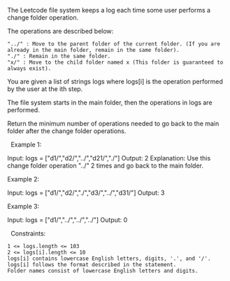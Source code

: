 The Leetcode file system keeps a log each time some user performs a change folder operation.

The operations are described below:


	"../" : Move to the parent folder of the current folder. (If you are already in the main folder, remain in the same folder).
	"./" : Remain in the same folder.
	"x/" : Move to the child folder named x (This folder is guaranteed to always exist).


You are given a list of strings logs where logs[i] is the operation performed by the user at the ith step.

The file system starts in the main folder, then the operations in logs are performed.

Return the minimum number of operations needed to go back to the main folder after the change folder operations.

 
Example 1:



Input: logs = ["d1/","d2/","../","d21/","./"]
Output: 2
Explanation: Use this change folder operation "../" 2 times and go back to the main folder.


Example 2:



Input: logs = ["d1/","d2/","./","d3/","../","d31/"]
Output: 3


Example 3:

Input: logs = ["d1/","../","../","../"]
Output: 0


 
Constraints:


	1 <= logs.length <= 103
	2 <= logs[i].length <= 10
	logs[i] contains lowercase English letters, digits, '.', and '/'.
	logs[i] follows the format described in the statement.
	Folder names consist of lowercase English letters and digits.

